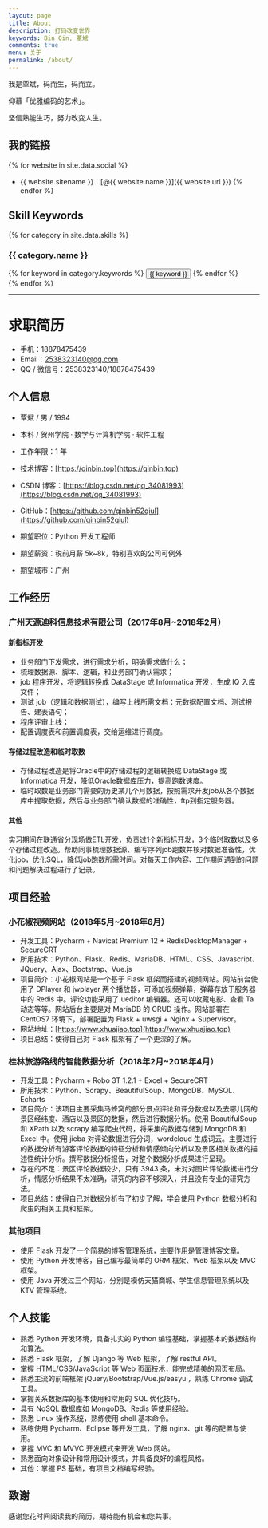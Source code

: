```yaml
---
layout: page
title: About
description: 打码改变世界
keywords: Bin Qin, 覃斌
comments: true
menu: 关于
permalink: /about/
---
```


我是覃斌，码而生，码而立。

仰慕「优雅编码的艺术」。

坚信熟能生巧，努力改变人生。

## 我的链接

{% for website in site.data.social %}
* {{ website.sitename }}：[@{{ website.name }}]({{ website.url }})
{% endfor %}

## Skill Keywords

{% for category in site.data.skills %}
### {{ category.name }}
<div class="btn-inline">
{% for keyword in category.keywords %}
<button class="btn btn-outline" type="button">{{ keyword }}</button>
{% endfor %}
</div>
{% endfor %}

--- 
# 求职简历

- 手机：18878475439
- Email：2538323140@qq.com
- QQ / 微信号：2538323140/18878475439

## 个人信息

 - 覃斌 / 男 / 1994
 - 本科 / 贺州学院 · 数学与计算机学院 · 软件工程
 - 工作年限：1 年
 - 技术博客：[https://qinbin.top](https://qinbin.top)
 - CSDN 博客：[https://blog.csdn.net/qq_34081993](https://blog.csdn.net/qq_34081993)
 - GitHub：[https://github.com/qinbin52qiul](https://github.com/qinbin52qiul)

 - 期望职位：Python 开发工程师
 - 期望薪资：税前月薪 5k~8k，特别喜欢的公司可例外
 - 期望城市：广州


## 工作经历

### 广州天源迪科信息技术有限公司（2017年8月~2018年2月）

#### 新指标开发

- 业务部门下发需求，进行需求分析，明确需求做什么；
- 梳理数据源、脚本、逻辑，和业务部门确认需求；
- job 程序开发，将逻辑转换成 DataStage 或 Informatica 开发，生成 IQ 入库文件；
- 测试 job（逻辑和数据测试），编写上线所需文档：元数据配置文档、测试报告、建表语句；
- 程序评审上线；
- 配置调度表和前置调度表，交给运维进行调度。


#### 存储过程改造和临时取数

- 存储过程改造是将Oracle中的存储过程的逻辑转换成 DataStage 或 Informatica 开发，降低Oracle数据库压力，提高跑数速度。
- 临时取数是业务部门需要的历史某几个月数据，按照需求开发job从各个数据库中提取数据，然后与业务部门确认数据的准确性，ftp到指定服务器。

#### 其他

实习期间在联通省分现场做ETL开发，负责过1个新指标开发，3个临时取数以及多个存储过程改造。帮助同事梳理数据源、编写序列job跑数并核对数据准备性，优化job，优化SQL，降低job跑数所需时间。对每天工作内容、工作期间遇到的问题和问题解决过程进行了记录。


## 项目经验


### 小花椒视频网站（2018年5月~2018年6月）

 - 开发工具：Pycharm + Navicat Premium 12 + RedisDesktopManager + SecureCRT
 - 所用技术：Python、Flask、Redis、MariaDB、HTML、CSS、Javascript、JQuery、Ajax、Bootstrap、Vue.js
 - 项目简介：小花椒网站是一个基于 Flask 框架而搭建的视频网站。网站前台使用了 DPlayer 和 jwplayer 两个播放器，可添加视频弹幕，弹幕存放于服务器中的 Redis 中。评论功能采用了 ueditor 编辑器。还可以收藏电影、查看 Ta 动态等等。网站后台主要是对 MariaDB 的 CRUD 操作。网站部署在 CentOS7 环境下，部署配置为 Flask + uwsgi + Nginx + Supervisor。
- 网站地址：[https://www.xhuajiao.top](https://www.xhuajiao.top)
- 项目总结：使得自己对 Flask 框架有了一个更深的了解。

### 桂林旅游路线的智能数据分析（2018年2月~2018年4月）

 - 开发工具：Pycharm + Robo 3T 1.2.1 + Excel + SecureCRT
 - 所用技术：Python、Scrapy、BeautifulSoup、MongoDB、MySQL、Echarts
 - 项目简介：该项目主要采集马蜂窝的部分景点评论和评分数据以及去哪儿网的景区经纬度、酒店以及景区的数据，然后进行数据分析。使用 BeautifulSoup 和 XPath 以及 scrapy 编写爬虫代码，将采集的数据存储到 MongoDB 和 Excel 中。使用 jieba 对评论数据进行分词，wordcloud 生成词云。主要进行的数据分析有游客评论数据的特征分析和情感倾向分析以及景区相关数据的描述性统计分析。撰写数据分析报告，对整个数据分析成果进行呈现。
- 存在的不足：景区评论数据较少，只有 3943 条，未对对图片评论数据进行分析，情感分析结果不太准确，研究的内容不够深入，并且没有专业的研究方法。
- 项目总结：使得自己对数据分析有了初步了解，学会使用 Python 数据分析和爬虫的相关工具和框架。

### 其他项目

- 使用 Flask 开发了一个简易的博客管理系统，主要作用是管理博客文章。
- 使用 Python 开发博客，自己编写最简单的 ORM 框架、Web 框架以及 MVC 框架。
- 使用 Java 开发过三个网站，分别是模仿天猫商城、学生信息管理系统以及 KTV 管理系统。



## 个人技能

- 熟悉 Python 开发环境，具备扎实的 Python 编程基础，掌握基本的数据结构和算法。
- 熟悉 Flask 框架，了解 Django 等 Web 框架，了解 restful API。
- 掌握 HTML/CSS/JavaScript 等 Web 页面技术，能完成精美的网页布局。
- 熟悉主流的前端框架 jQuery/Bootstrap/Vue.js/easyui，熟练 Chrome 调试工具。
- 掌握关系数据库的基本使用和常用的 SQL 优化技巧。
- 具有 NoSQL 数据库如 MongoDB、Redis 等使用经验。
- 熟悉 Linux 操作系统，熟练使用 shell 基本命令。
- 熟练使用 Pycharm、Eclipse 等开发工具，了解 nginx、git 等的配置与使用。
- 掌握 MVC 和 MVVC 开发模式来开发 Web 网站。
- 熟悉面向对象设计和常用设计模式，并具备良好的编程风格。
- 其他：掌握 PS 基础，有项目文档编写经验。


## 致谢
感谢您花时间阅读我的简历，期待能有机会和您共事。

